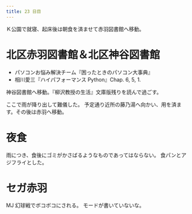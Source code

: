 ```yaml
---
title: 23 日目
---
```


Ｋ公園で就寝、起床後は朝食を済ませて赤羽図書館へ移動。

# 北区赤羽図書館＆北区神谷図書館

* パソコンお悩み解決チーム『困ったときのパソコン大事典』
* 相川愛三『ハイパフォーマンス Python』Chap. 6, 5, 1.

神谷図書館へ移動。『柳沢教授の生活』文庫版残りを読んで過ごす。

ここで雨が降り出して難儀した。
予定通り近所の藤乃湯へ向かい、用を済ます。その後は赤羽へ移動。

# 夜食

雨につき、食後にゴミがかさばるようなものであってはならない。
食パンとアジフライとした。

# セガ赤羽

MJ 幻球戦でボコボコにされる。
モードが書いていないな。
